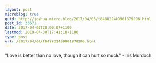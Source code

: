 ```yaml
---
layout: post
microblog: true
guid: http://joshua.micro.blog/2017/04/03/t848822409901879296.html
post_id: 33671
date: 2017-04-03T20:00:07+1100
lastmod: 2019-07-30T17:41:18+1100
type: post
url: /2017/04/03/t848822409901879296.html
---
```

"Love is better than no love, though it can hurt so much." - Iris Murdoch
